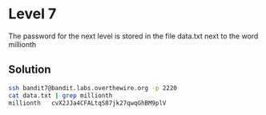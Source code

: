 # Level 7

The password for the next level is stored in the file data.txt next to the word millionth

## Solution

```bash
ssh bandit7@bandit.labs.overthewire.org -p 2220
cat data.txt | grep millionth
millionth	cvX2JJa4CFALtqS87jk27qwqGhBM9plV
```
